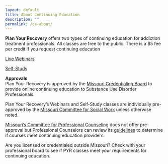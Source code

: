```yaml
---
layout: default
title: About Continuing Education
description: ""
permalink: /ce-about/
---
```


<p><strong>Plan Your Recovery</strong> offers two types of continuing education for addiction treatment professionals. All classes are free to the public. There is a $5 fee per credit if you request continuing education</p>

<p><a href="planyourrecovery.com/webinars" title="Webinars">Live Webinars</a></p>

<p><a href="planyourrecovery.com/self-study" title="Self Study">Self-Study</a></p>

<p><strong>Approvals</strong><br />
Plan Your Recovery is approved by the <a href="https://missouricb.com/onlinehomestudy/" title="Missouri Credentialing Board">Missouri Credentialing Board</a> to provide online continuing education to Substance Use Disorder Professionals.</p>

<p>Plan Your Recovery’s Webinars and Self-Study classes are individually pre-approved by the <a href="https://pr.mo.gov/socialworkers.asp" title="Missouri Social Workers">Missouri Committee for Social Work</a> unless otherwise noted.</p>

<p><a href="https://pr.mo.gov/boards/counselors/continuingeducationreminder.pdf" title="Missouri Professional Counselors">Missouri’s Committee for Professional Counseling</a> does not offer pre-approval but Professional Counselors can review its <a href="https://pr.mo.gov/boards/counselors/continuingeducationreminder.pdf" title="Missouri Professional Counselors">guidelines</a> to determine if courses meet continuing education providers.</p>

<p>Are you licensed or credentialed outside Missouri? Check with your professional board to see if PYR classes meet your requirements for continuing education.</p>

